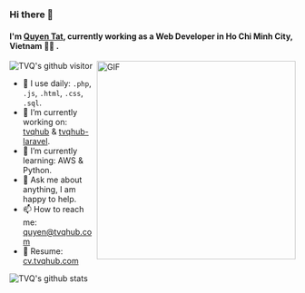 ### Hi there 👋

#### **I'm [Quyen Tat](https://tvqhub.com), currently working as a Web Developer in Ho Chi Minh City, Vietnam 👨‍💻 .**

<img align="right" alt="GIF" src="https://media.giphy.com/media/p4NLw3I4U0idi/giphy.gif" width="350px" />

![TVQ's github visitor](https://komarev.com/ghpvc/?username=tvqqq)

- 👀 I use daily: `.php`, `.js`, `.html`, `.css`, `.sql`.
- 🔭 I’m currently working on: [tvqhub](https://github.com/tvqqq/tvqhub) & [tvqhub-laravel](https://github.com/tvqqq/tvqhub-laravel).
- 🌱 I’m currently learning: AWS & Python.
- 💬 Ask me about anything, I am happy to help.
- 📫 How to reach me: quyen@tvqhub.com
- 📝 Resume: [cv.tvqhub.com](https://cv.tvqhub.com)

![TVQ's github stats](https://github-readme-stats.vercel.app/api?username=tvqqq&show_icons=true&hide_border=true&hide=["contribs"])
